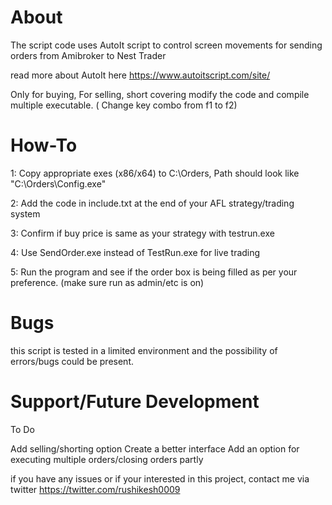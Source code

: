 # About
The script code uses AutoIt script to control screen movements for sending orders from Amibroker to Nest Trader

read more about AutoIt here
https://www.autoitscript.com/site/ 


Only for buying,
For selling, short covering modify the code and compile multiple executable.
( Change key combo from f1 to f2) 

# How-To

1: Copy appropriate exes (x86/x64) to  C:\Orders, Path should look like "C:\Orders\Config.exe"

2: Add the code in include.txt at the end of your AFL strategy/trading system  

3: Confirm if buy price is same as your strategy with testrun.exe

4: Use SendOrder.exe instead of TestRun.exe for live trading

5: Run the program and see if the order box is being filled as per your preference. (make sure run as admin/etc is on)


# Bugs 

this script is tested in a limited environment and the possibility of errors/bugs could be present. 

# Support/Future Development

To Do

Add selling/shorting option
Create a better interface
Add an option for executing multiple orders/closing orders partly



if you have any issues or if your interested in this project, contact me via twitter
https://twitter.com/rushikesh0009

